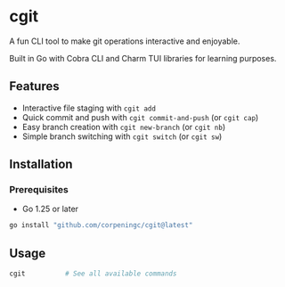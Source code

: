 # cgit

A fun CLI tool to make git operations interactive and enjoyable.

Built in Go with Cobra CLI and Charm TUI libraries for learning purposes.

## Features

- Interactive file staging with `cgit add`
- Quick commit and push with `cgit commit-and-push` (or `cgit cap`)
- Easy branch creation with `cgit new-branch` (or `cgit nb`)
- Simple branch switching with `cgit switch` (or `cgit sw`)


## Installation

### Prerequisites
- Go 1.25 or later
  
``` bash
go install "github.com/corpeningc/cgit@latest"
```


## Usage

```bash
cgit          # See all available commands
```